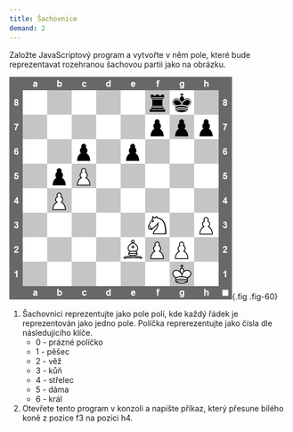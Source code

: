 ```yaml
---
title: Šachovnice
demand: 2
---
```


Založte JavaScriptový program a vytvořte v něm pole, které bude reprezentavat rozehranou šachovou partii jako na obrázku.

![Šachovnice](../assets/sachovnice.png){.fig .fig-60}

1. Šachovnici reprezentujte jako pole polí, kde každý řádek je reprezentován jako jedno pole. Políčka reprerezentujte jako čísla dle následujícího klíče.
   - 0 - prázné políčko
   - 1 - pěšec
   - 2 - věž
   - 3 - kůň
   - 4 - střelec
   - 5 - dáma
   - 6 - král
1. Otevřete tento program v konzoli a napište příkaz, který přesune bílého koně z pozice f3 na pozici h4.
